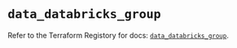 # `data_databricks_group`

Refer to the Terraform Registory for docs: [`data_databricks_group`](https://registry.terraform.io/providers/databricks/databricks/1.18.0/docs/data-sources/group).
